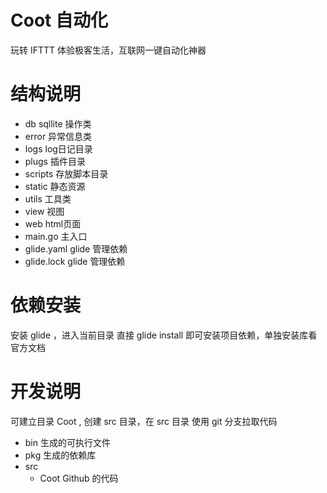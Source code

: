 # Coot 自动化

玩转 IFTTT 体验极客生活，互联网一键自动化神器


# 结构说明

- db sqllite 操作类
- error 异常信息类
- logs log日记目录
- plugs 插件目录
- scripts 存放脚本目录
- static 静态资源
- utils 工具类
- view 视图
- web html页面
- main.go 主入口
- glide.yaml glide 管理依赖
- glide.lock glide 管理依赖

# 依赖安装

安装 glide ，进入当前目录 直接 glide install 即可安装项目依赖，单独安装库看官方文档

# 开发说明

可建立目录 Coot , 创建 src 目录，在 src 目录 使用 git 分支拉取代码

- bin 生成的可执行文件
- pkg 生成的依赖库
- src
    - Coot Github 的代码

